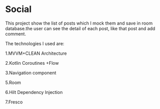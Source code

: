 # Social

This project show the list of posts which I mock them and save in room database.the user can see the detail of each post, like that post and add comment.

The technologies I used are:

1.MVVM+CLEAN Architecture

2.Kotlin Coroutines +Flow

3.Navigation component

5.Room

6.Hilt Dependency Injection

7.Fresco
